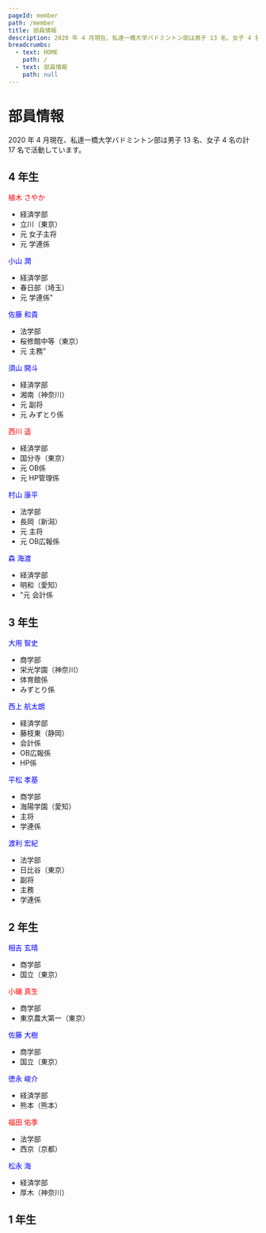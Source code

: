 ```yaml
---
pageId: member
path: /member
title: 部員情報
description: 2020 年 4 月現在、私達一橋大学バドミントン部は男子 13 名、女子 4 名の計 17 名で活動しています。
breadcrumbs:
  - text: HOME
    path: /
  - text: 部員情報
    path: null
---
```


# 部員情報

2020 年 4 月現在、私達一橋大学バドミントン部は男子 13 名、女子 4 名の計 17 名で活動しています。

<div id="page-member">

## 4 年生

<font color="red">植木 さやか</font>

- 経済学部
- 立川（東京）
- 元 女子主将
- 元 学連係

<font color="blue">小山 潤</font>

- 経済学部
- 春日部（埼玉）
- 元 学連係"

<font color="blue">佐藤 和貴</font>

- 法学部
- 桜修館中等（東京）
- 元 主務"

<font color="blue">須山 開斗</font>

- 経済学部
- 湘南（神奈川）
- 元 副将
- 元 みずとり係

<font color="red">西川 遥</font>

- 経済学部
- 国分寺（東京）
- 元 OB係
- 元 HP管理係

<font color="blue">村山 康平</font>

- 法学部
- 長岡（新潟）
- 元 主将
- 元 OB広報係

<font color="blue">森 海渡</font>

- 経済学部
- 明和（愛知）
- "元 会計係

## 3 年生

<font color="blue">大用 智史</font>

- 商学部
- 栄光学園（神奈川）
- 体育館係
- みずとり係

<font color="blue">西上 航太朗</font>

- 経済学部
- 藤枝東（静岡）
- 会計係
- OB広報係
- HP係

<font color="blue">平松 孝基</font>

- 商学部
- 海陽学園（愛知）
- 主将
- 学連係

<font color="blue">渡利 宏紀</font>

- 法学部
- 日比谷（東京）
- 副将
- 主務
- 学連係

## 2 年生

<font color="blue">相吉 玄晴</font>

- 商学部
- 国立（東京）

<font color="red">小磯 真生</font>

- 商学部
- 東京農大第一（東京）

<font color="blue">佐藤 大樹</font>

- 商学部
- 国立（東京）

<font color="blue">徳永 峻介</font>

- 経済学部
- 熊本（熊本）

<font color="red">福田 佑季</font>

- 法学部
- 西京（京都）

<font color="blue">松永 海</font>

- 経済学部
- 厚木（神奈川）

## 1 年生

</div>
